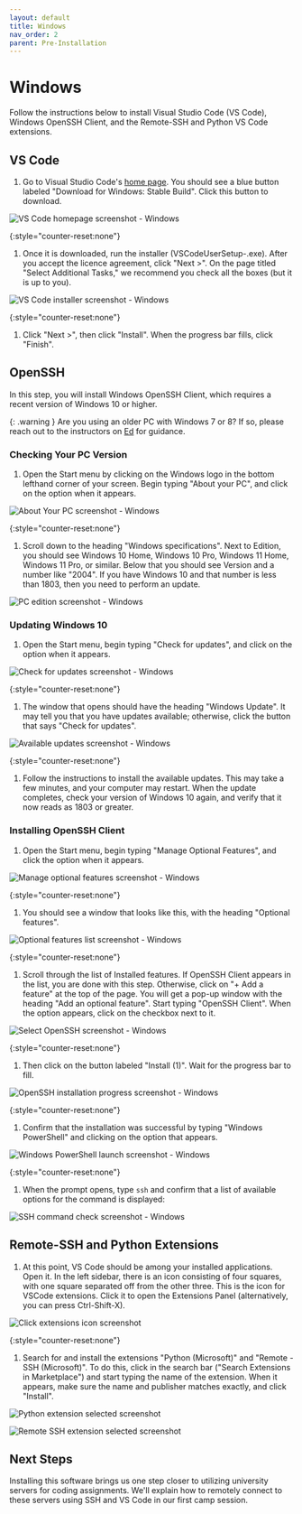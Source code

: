 ```yaml
---
layout: default
title: Windows
nav_order: 2
parent: Pre-Installation
---
```


# Windows

Follow the instructions below to install Visual Studio Code (VS Code), Windows OpenSSH Client, and the Remote-SSH and Python VS Code extensions.

## VS Code

1. Go to Visual Studio Code's [home page](https://code.visualstudio.com/). You should see a blue button labeled "Download for Windows: Stable Build". Click this button to download.

![VS Code homepage screenshot - Windows](../assets/img/install-code-win-1.png)

{:style="counter-reset:none"}
1. Once it is downloaded, run the installer (VSCodeUserSetup-<version>.exe). After you accept the licence agreement, click "Next >". On the page titled "Select Additional Tasks," we recommend you check all the boxes (but it is up to you).

![VS Code installer screenshot - Windows](../assets/img/install-code-win-2.png)

{:style="counter-reset:none"}
1. Click "Next >", then click "Install". When the progress bar fills, click "Finish".

## OpenSSH

In this step, you will install Windows OpenSSH Client, which requires a recent version of Windows 10 or higher.

{: .warning }
Are you using an older PC with Windows 7 or 8? If so, please reach out to the instructors on [Ed](https://edstem.org/us/courses/24735/discussion/) for guidance.

### Checking Your PC Version

1. Open the Start menu by clicking on the Windows logo in the bottom lefthand corner of your screen. Begin typing "About your PC", and click on the option when it appears.

![About Your PC screenshot - Windows](../assets/img/install-ssh-win10-1.png)

{:style="counter-reset:none"}
1. Scroll down to the heading "Windows specifications". Next to Edition, you should see Windows 10 Home, Windows 10 Pro, Windows 11 Home, Windows 11 Pro, or similar. Below that you should see Version and a number like "2004". If you have Windows 10 and that number is less than 1803, then you need to perform an update.

![PC edition screenshot - Windows](../assets/img/install-ssh-win10-2.png)

### Updating Windows 10

1. Open the Start menu, begin typing "Check for updates", and click on the option when it appears.

![Check for updates screenshot - Windows](../assets/img/install-ssh-win10-3.png)

{:style="counter-reset:none"}
1. The window that opens should have the heading "Windows Update". It may tell you that you have updates available; otherwise, click the button that says "Check for updates".

![Available updates screenshot - Windows](../assets/img/install-ssh-win10-4.png)

{:style="counter-reset:none"}
1. Follow the instructions to install the available updates. This may take a few minutes, and your computer may restart. When the update completes, check your version of Windows 10 again, and verify that it now reads as 1803 or greater.


### Installing OpenSSH Client

1. Open the Start menu, begin typing "Manage Optional Features", and click the option when it appears.

![Manage optional features screenshot - Windows](../assets/img/install-ssh-win10-5.png)

{:style="counter-reset:none"}
1. You should see a window that looks like this, with the heading "Optional features".

![Optional features list screenshot - Windows](../assets/img/install-ssh-win10-6.png)

{:style="counter-reset:none"}
1. Scroll through the list of Installed features. If OpenSSH Client appears in the list, you are done with this step. Otherwise, click on "+ Add a feature" at the top of the page. You will get a pop-up window with the heading "Add an optional feature". Start typing "OpenSSH Client". When the option appears, click on the checkbox next to it.

![Select OpenSSH screenshot - Windows](../assets/img/install-ssh-win10-7.png)

{:style="counter-reset:none"}
1. Then click on the button labeled "Install (1)". Wait for the progress bar to fill.

![OpenSSH installation progress screenshot - Windows](../assets/img/install-ssh-win10-8.png)

{:style="counter-reset:none"}
1. Confirm that the installation was successful by typing "Windows PowerShell" and clicking on the option that appears.

![Windows PowerShell launch screenshot - Windows](../assets/img/install-ssh-win10-9.png)

{:style="counter-reset:none"}
1. When the prompt opens, type `ssh` and confirm that a list of available options for the command is displayed:

![SSH command check screenshot - Windows](../assets/img/install-ssh-win10-10.png)

## Remote-SSH and Python Extensions

1. At this point, VS Code should be among your installed applications. Open it. In the left sidebar, there is an icon consisting of four squares, with one square separated off from the other three. This is the icon for VSCode extensions. Click it to open the Extensions Panel (alternatively, you can press Ctrl-Shift-X).

![Click extensions icon screenshot](../assets/img/install-ext-1.png)

{:style="counter-reset:none"}
1. Search for and install the extensions "Python (Microsoft)" and "Remote - SSH (Microsoft)". To do this, click in the search bar ("Search Extensions in Marketplace") and start typing the name of the extension. When it appears, make sure the name and publisher matches exactly, and click "Install".

![Python extension selected screenshot](../assets/img/install-ext-2.png)

![Remote SSH extension selected screenshot](../assets/img/install-ext-3.png)

## Next Steps

Installing this software brings us one step closer to utilizing university servers for coding assignments. We'll explain how to remotely connect to these servers using SSH and VS Code in our first camp session.